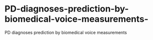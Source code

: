 # PD-diagnoses-prediction-by-biomedical-voice-measurements-
PD diagnoses prediction by biomedical voice measurements 
